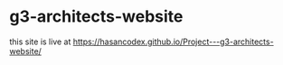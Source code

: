 # g3-architects-website
this site is live at https://hasancodex.github.io/Project---g3-architects-website/

